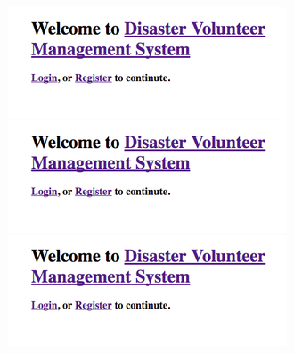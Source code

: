 ![alt tag](https://github.com/s1d130050131516/wt/blob/master/Prac12/1.png)
![alt tag](https://github.com/s1d130050131516/wt/blob/master/Prac12/1.png)
![alt tag](https://github.com/s1d130050131516/wt/blob/master/Prac12/1.png)
